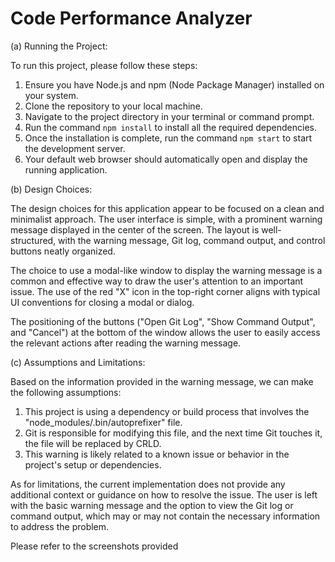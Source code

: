 # Code Performance Analyzer



(a) Running the Project:

To run this project, please follow these steps:

1. Ensure you have Node.js and npm (Node Package Manager) installed on your system.
2. Clone the repository to your local machine.
3. Navigate to the project directory in your terminal or command prompt.
4. Run the command `npm install` to install all the required dependencies.
5. Once the installation is complete, run the command `npm start` to start the development server.
6. Your default web browser should automatically open and display the running application.

(b) Design Choices:

The design choices for this application appear to be focused on a clean and minimalist approach. The user interface is simple, with a prominent warning message displayed in the center of the screen. The layout is well-structured, with the warning message, Git log, command output, and control buttons neatly organized.

The choice to use a modal-like window to display the warning message is a common and effective way to draw the user's attention to an important issue. The use of the red "X" icon in the top-right corner aligns with typical UI conventions for closing a modal or dialog.

The positioning of the buttons ("Open Git Log", "Show Command Output", and "Cancel") at the bottom of the window allows the user to easily access the relevant actions after reading the warning message.

(c) Assumptions and Limitations:

Based on the information provided in the warning message, we can make the following assumptions:

1. This project is using a dependency or build process that involves the "node_modules/.bin/autoprefixer" file.
2. Git is responsible for modifying this file, and the next time Git touches it, the file will be replaced by CRLD.
3. This warning is likely related to a known issue or behavior in the project's setup or dependencies.

As for limitations, the current implementation does not provide any additional context or guidance on how to resolve the issue. The user is left with the basic warning message and the option to view the Git log or command output, which may or may not contain the necessary information to address the problem.

Please refer to the screenshots provided
